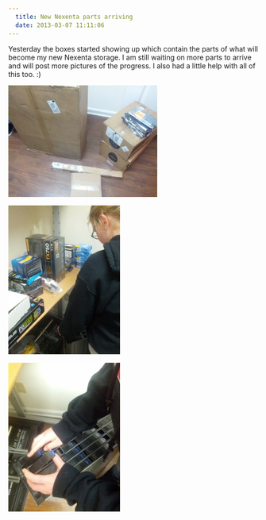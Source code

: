 ```yaml
---
  title: New Nexenta parts arriving
  date: 2013-03-07 11:11:06
---
```


Yesterday the boxes started showing up which contain the parts of what
will become my new Nexenta storage. I am still waiting on more parts to
arrive and will post more pictures of the progress. I also had a little
help with all of this too. :)

![2013-03-06 18.12.56](../../assets/2013-03-06-18.12.56-300x225.jpg)

![2013-03-06 18.25.05](../../assets/2013-03-06-18.25.05-225x300.jpg)

![2013-03-06 18.25.25](../../assets/2013-03-06-18.25.25-225x300.jpg)
